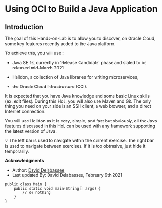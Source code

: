 # Using OCI to Build a Java Application

## Introduction


The goal of this Hands-on-Lab is to allow you to discover, on Oracle Cloud, some key features recently added to the Java platform.

To achieve this, you will use :

* Java SE 16, currently in 'Release Candidate' phase and slated to be released mid-March 2021.

* Helidon, a collection of Java libraries for writing microservices,

* the Oracle Cloud Infrastructure (OCI).

It is expected that you have Java knowledge and some basic Linux skills (ex. edit files). During this HoL, you will also use Maven and Git. The only thing you need on your side is an SSH client, a web browser, and a direct Internet connection.

You will use Helidon as it is easy, simple, and fast but obviously, all the Java features discussed in this HoL can be used with any framework supporting the latest version of Java.

💡 The left bar is used to navigate within the current exercise. The right bar is used to navigate between exercises. If it is too obtrusive, just hide it temporarily.
 

**Acknowledgments**

 - Author: [David Delabassee](https://delabassee.com)
 - Last updated By: David Delabassee, February 9th 2021

<link href="css/prism.css" rel="stylesheet" />
<script src="js/prism.js" data-manual></script>
<body data-prismjs-copy-timeout="500">
    <pre><code class="language-java" data-prismjs-copy="Copy to clipboard" >public class Main {
    public static void main(String[] args) {
        // do nothing
    }
}</code></pre>
</body>
